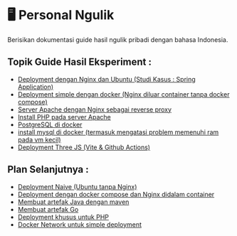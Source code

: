 # 🖥️ Personal Ngulik
Berisikan dokumentasi guide hasil ngulik pribadi dengan bahasa Indonesia.

## Topik Guide Hasil Eksperiment :
- <a href="https://github.com/Nanang-Wahyudi/DeployMOOC">Deployment dengan Nginx dan Ubuntu (Studi Kasus : Spring Application) </a> 
- <a href="https://github.com/Habbatul/Personal-Deployment-Doc-Ubuntu/blob/main/Simple-Deployment-withDocker-NginxOutside.md">Deployment simple dengan docker (Nginx diluar container tanpa docker compose)</a>
- <a href="https://github.com/Habbatul/Guide-Documentation-NgulikPribadi/blob/main/Apache_dengan_Nginx.md">Server Apache dengan Nginx sebagai reverse proxy</a>
- <a href="https://github.com/Habbatul/Guide-Documentation-NgulikPribadi/blob/main/apache-with-php.md">Install PHP pada server Apache</a>
- <a href="https://github.com/Habbatul/Personal-Deployment-Doc-Ubuntu/blob/main/postgresinDocker.md">PostgreSQL di docker</a>
- <a href="https://github.com/Habbatul/Guide-Documentation-NgulikPribadi/blob/main/install_mysql_didocker.md">install mysql di docker (termasuk mengatasi problem memenuhi ram pada vm kecil)</a>
- <a href="https://github.com/Habbatul/Personal-Deployment-Doc-Ubuntu/blob/main/DeploymentForThreeJS.md">Deployment Three JS (Vite & Github Actions)</a>

## Plan Selanjutnya :
- <a href="">Deployment Naive (Ubuntu tanpa Nginx)</a>
- <a href="">Deployment dengan docker compose dan Nginx didalam container</a>
- <a href="">Membuat artefak Java dengan maven</a>
- <a href="">Membuat artefak Go</a>
- <a href="">Deployment khusus untuk PHP</a>
- <a href="">Docker Network untuk simple deployment</a>
